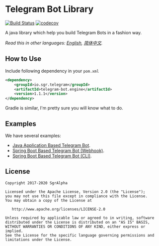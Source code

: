 # Telegram Bot Library
[![Build Status](https://travis-ci.org/io-sgr/telegram-bot.svg?branch=master)](https://travis-ci.org/io-sgr/telegram-bot) [![codecov](https://codecov.io/gh/io-sgr/telegram-bot/branch/master/graph/badge.svg)](https://codecov.io/gh/io-sgr/telegram-bot)

A java library which help you build Telegram Bots in a fashion way.

*Read this in other languages: [English](README.md), [简体中文](README.zh-cn.md).*

## How to Use
Include following dependency in your `pom.xml`
```xml
<dependency>
    <groupId>io.sgr.telegram</groupId>
    <artifactId>telegram-bot.engine</artifactId>
    <version>1.1.1</version>
</dependency>
```
Gradle is similar, I'm pretty sure you will know what to do.

## Examples
We have several examples:
* [Java Application Based Telegram Bot](examples/hello/README.md).
* [Spring Boot Based Telegram Bot (Webhook)](examples/spring-webhook/README.md).
* [Spring Boot Based Telegram Bot (CLI)](examples/spring-cli/README.md).

## License

    Copyright 2017-2020 SgrAlpha
   
    Licensed under the Apache License, Version 2.0 (the "License");
    you may not use this file except in compliance with the License.
    You may obtain a copy of the License at
   
       http://www.apache.org/licenses/LICENSE-2.0
   
    Unless required by applicable law or agreed to in writing, software
    distributed under the License is distributed on an "AS IS" BASIS,
    WITHOUT WARRANTIES OR CONDITIONS OF ANY KIND, either express or implied.
    See the License for the specific language governing permissions and
    limitations under the License.

